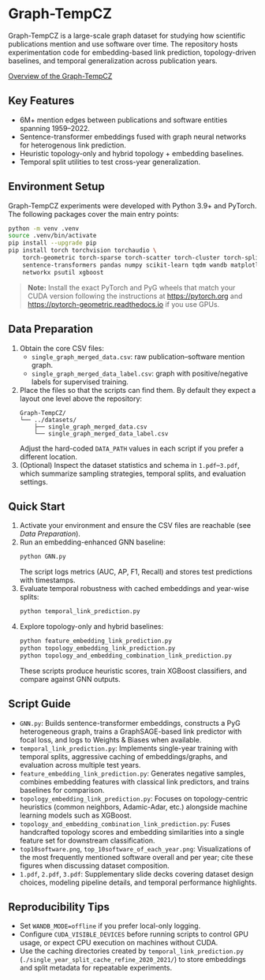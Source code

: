 # Graph-TempCZ
Graph-TempCZ is a large-scale graph dataset for studying how scientific publications mention and use software over time. The repository hosts experimentation code for embedding-based link prediction, topology-driven baselines, and temporal generalization across publication years.

<!-- ![Top 10 software overall](top10software.png)
![Top 10 software by publication year](top_10software_of_each_year.png) -->

[Overview of the Graph-TempCZ](top_10software_of_each_year.png)

## Key Features
- 6M+ mention edges between publications and software entities spanning 1959–2022.
- Sentence-transformer embeddings fused with graph neural networks for heterogenous link prediction.
- Heuristic topology-only and hybrid topology + embedding baselines.
- Temporal split utilities to test cross-year generalization.

## Environment Setup
Graph-TempCZ experiments were developed with Python 3.9+ and PyTorch. The following packages cover the main entry points:

```bash
python -m venv .venv
source .venv/bin/activate
pip install --upgrade pip
pip install torch torchvision torchaudio \
    torch-geometric torch-sparse torch-scatter torch-cluster torch-spline-conv \
    sentence-transformers pandas numpy scikit-learn tqdm wandb matplotlib seaborn \
    networkx psutil xgboost
```

> **Note:** Install the exact PyTorch and PyG wheels that match your CUDA version following the instructions at https://pytorch.org and https://pytorch-geometric.readthedocs.io if you use GPUs.

## Data Preparation
1. Obtain the core CSV files:
   - `single_graph_merged_data.csv`: raw publication–software mention graph.
   - `single_graph_merged_data_label.csv`: graph with positive/negative labels for supervised training.
2. Place the files so that the scripts can find them. By default they expect a layout one level above the repository:
   ```
   Graph-TempCZ/
   └── ../datasets/
       ├── single_graph_merged_data.csv
       └── single_graph_merged_data_label.csv
   ```
   Adjust the hard-coded `DATA_PATH` values in each script if you prefer a different location.
3. (Optional) Inspect the dataset statistics and schema in `1.pdf`–`3.pdf`, which summarize sampling strategies, temporal splits, and evaluation settings.

## Quick Start
1. Activate your environment and ensure the CSV files are reachable (see *Data Preparation*).
2. Run an embedding-enhanced GNN baseline:
   ```bash
   python GNN.py
   ```
   The script logs metrics (AUC, AP, F1, Recall) and stores test predictions with timestamps.
3. Evaluate temporal robustness with cached embeddings and year-wise splits:
   ```bash
   python temporal_link_prediction.py
   ```
4. Explore topology-only and hybrid baselines:
   ```bash
   python feature_embedding_link_prediction.py
   python topology_embedding_link_prediction.py
   python topology_and_embedding_combination_link_prediction.py
   ```
   These scripts produce heuristic scores, train XGBoost classifiers, and compare against GNN outputs.

## Script Guide
- `GNN.py`: Builds sentence-transformer embeddings, constructs a PyG heterogeneous graph, trains a GraphSAGE-based link predictor with focal loss, and logs to Weights & Biases when available.
- `temporal_link_prediction.py`: Implements single-year training with temporal splits, aggressive caching of embeddings/graphs, and evaluation across multiple test years.
- `feature_embedding_link_prediction.py`: Generates negative samples, combines embedding features with classical link predictors, and trains baselines for comparison.
- `topology_embedding_link_prediction.py`: Focuses on topology-centric heuristics (common neighbors, Adamic-Adar, etc.) alongside machine learning models such as XGBoost.
- `topology_and_embedding_combination_link_prediction.py`: Fuses handcrafted topology scores and embedding similarities into a single feature set for downstream classification.
- `top10software.png`, `top_10software_of_each_year.png`: Visualizations of the most frequently mentioned software overall and per year; cite these figures when discussing dataset composition.
- `1.pdf`, `2.pdf`, `3.pdf`: Supplementary slide decks covering dataset design choices, modeling pipeline details, and temporal performance highlights.

## Reproducibility Tips
- Set `WANDB_MODE=offline` if you prefer local-only logging.
- Configure `CUDA_VISIBLE_DEVICES` before running scripts to control GPU usage, or expect CPU execution on machines without CUDA.
- Use the caching directories created by `temporal_link_prediction.py` (`./single_year_split_cache_refine_2020_2021/`) to store embeddings and split metadata for repeatable experiments.
